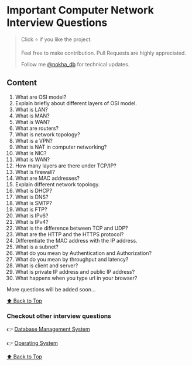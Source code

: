 # **Important Computer Network Interview Questions**

> Click ⭐ if you like the project.
> 
> Feel free to make contribution. Pull Requests are highly appreciated.
> 
> Follow me [@nokha_db](https://twitter.com/nokha_db) for technical updates.


## **<a id="content" style="text-decoration-style:none; cursor: pointer;">Content</a>**  
 
1. What are OSI model?
2. Explain briefly about different layers of OSI model.
3. What is LAN?
4. What is MAN?
5. What is WAN?
6. What are routers?
7. What is network topology?
8. What is a VPN?
9. What is NAT in computer networking?
10. What is NIC?
11. What is WAN?
12. How many layers are there under TCP/IP?
13. What is firewall?
14. What are MAC addresses?
15. Explain different network topology.
16. What is DHCP?
17. What is DNS?
18. What is SMTP?
19. What is FTP?
20. What is IPv6?
21. What is IPv4?
22. What is the difference between TCP and UDP?
23. What are the HTTP and the HTTPS protocol?
24. Differentiate the MAC address with the IP address.
25. What is a subnet?
26. What do you mean by Authentication and Authorization?
27. What do you mean by throughput and latency?
28. What is client and server?
29. What is private IP address and public IP address?
30. What happens when you type url in your browser?


More questions will be added soon...

[⬆️ Back to Top](#content)

### Checkout other interview questions

👉 [Database Management System](https://github.com/codetobuild/dbms-interview-questions)

👉 [Operating System](https://github.com/codetobuild/operating-system-interview-questions)

[⬆️ Back to Top](#content)
